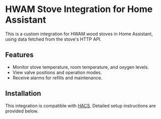 # HWAM Stove Integration for Home Assistant

This is a custom integration for HWAM wood stoves in Home Assistant, using data fetched from the stove's HTTP API.

## Features
- Monitor stove temperature, room temperature, and oxygen levels.
- View valve positions and operation modes.
- Receive alarms for refills and maintenance.

## Installation
This integration is compatible with [HACS](https://hacs.xyz/). Detailed setup instructions are provided below.
